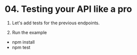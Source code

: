 # 04. Testing your API like a pro

1. Let's add tests for the previous endpoints.

2. Run the example

* npm install
* npm test
